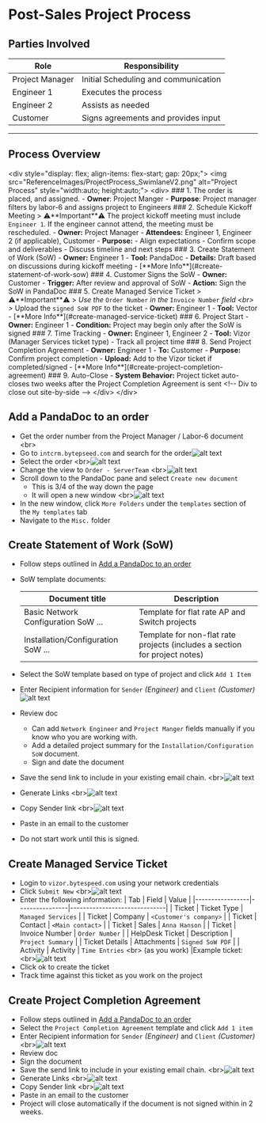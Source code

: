 # Post-Sales Project Process

## Parties Involved

| Role | Responsibility |
| --- | --- |
| Project Manager | Initial Scheduling and communication |
| Engineer 1 | Executes the process |
| Engineer 2 | Assists as needed |
| Customer | Signs agreements and provides input |

---

## Process Overview

&lt;div style="display: flex; align-items: flex-start; gap: 20px;"&gt; &lt;img src="ReferenceImages/ProjectProcess_SwimlaneV2.png" alt="Project Process" style="width:auto; height:auto;"&gt; &lt;div&gt; ### 1. The order is placed, and assigned. - **Owner**: Project Manger - **Purpose**: Project manager filters by labor-6 and assigns project to Engineers ### 2. Schedule Kickoff Meeting > ⚠️\*\*Important\*\*⚠️ The project kickoff meeting must include `Engineer 1`. If the engineer cannot attend, the meeting must be rescheduled. - **Owner:** Project Manager - **Attendees:** Engineer 1, Engineer 2 (if applicable), Customer - **Purpose:** - Align expectations - Confirm scope and deliverables - Discuss timeline and next steps ### 3. Create Statement of Work (SoW) - **Owner:** Engineer 1 - **Tool:** PandaDoc - **Details:** Draft based on discussions during kickoff meeting - \[\*\*More Info\*\*\](#create-statement-of-work-sow) ### 4. Customer Signs the SoW - **Owner:** Customer - **Trigger:** After review and approval of SoW - **Action:** Sign the SoW in PandaDoc ### 5. Create Managed Service Ticket > ⚠️\*\*Important\*\*⚠️ > _Use the_ `Order Number` _in the_ `Invoice Number` _field &lt;br&gt; >_ Upload the `signed SoW PDF` to the ticket - **Owner:** Engineer 1 - **Tool:** Vector - \[\*\*More Info\*\*\](#create-managed-service-ticket) ### 6. Project Start - **Owner:** Engineer 1 - **Condition:** Project may begin only after the SoW is signed ### 7. Time Tracking - **Owner:** Engineer 1, Engineer 2 - **Tool:** Vizor (Manager Services ticket type) - Track all project time ### 8. Send Project Completion Agreement - **Owner:** Engineer 1 - **To:** Customer - **Purpose:** Confirm project completion - **Upload:** Add to the Vizor ticket if completed/signed - \[\*\*More Info\*\*\](#create-project-completion-agreement) ### 9. Auto-Close - **System Behavior:** Project ticket auto-closes two weeks after the Project Completion Agreement is sent &lt;!-- Div to close out site-by-side --&gt; &lt;/div&gt; &lt;/div&gt;

## Add a PandaDoc to an order

- Get the order number from the Project Manager / Labor-6 document &lt;br&gt;
- Go to `intcrm.bytepseed.com` and search for the order![alt text](https://bytespeedllc.sharepoint.com/sites/Labor-6Projects/Shared%20Documents/Forms/ReferenceImages/CRM_OrderSearch.png)
- Select the order &lt;br&gt;![alt text](https://bytespeedllc.sharepoint.com/sites/Labor-6Projects/Shared%20Documents/Forms/ReferenceImages/CRM_SelectOrder.png)
- Change the view to `Order - ServerTeam` &lt;br&gt;![alt text](https://bytespeedllc.sharepoint.com/sites/Labor-6Projects/Shared%20Documents/Forms/ReferenceImages/CRM_OrderView.png)
- Scroll down to the PandaDoc pane and select `Create new document`
    - This is 3/4 of the way down the page
    - It will open a new window &lt;br&gt;![alt text](https://bytespeedllc.sharepoint.com/sites/Labor-6Projects/Shared%20Documents/Forms/ReferenceImages/CRM_CreatePandaDoc.png)
- In the new window, click `More Folders` under the `templates` section of the `My templates` tab
- Navigate to the `Misc.` folder

## Create Statement of Work (SoW)

- Follow steps outlined in [Add a PandaDoc to an order](https://bytespeedllc.sharepoint.com/sites/Labor-6Projects/Shared%20Documents/Forms/AllItems.aspx?viewid=05e5b127%2D51e5%2D41fd%2Dacbb%2Da0dfc5d38af4&id=%2Fsites%2FLabor%2D6Projects%2FShared%20Documents%2FGeneral%2FProcesses%2FProjectProcess%2Emd&parent=%2Fsites%2FLabor%2D6Projects%2FShared%20Documents%2FGeneral%2FProcesses#add-a-pandadoc-to-an-order)
- SoW template documents:
    
    | Document title | Description |
    | --- | --- |
    | Basic Network Configuration SoW ... | Template for flat rate AP and Switch projects |
    | Installation/Configuration SoW ... | Template for non-flat rate projects (includes a section for project notes) |
    
- Select the SoW template based on type of project and click `Add 1 Item`
- Enter Recipient information for `Sender` _(Engineer)_ and `Client` _(Customer)_![alt text](https://bytespeedllc.sharepoint.com/sites/Labor-6Projects/Shared%20Documents/Forms/ReferenceImages/Panda_Recipient.png)
- Review doc
    - Can add `Network Engineer` and `Project Manger` fields manually if you know who you are working with.
    - Add a detailed project summary for the `Installation/Configuration SoW` document.
    - Sign and date the document
- Save the send link to include in your existing email chain. &lt;br&gt;![alt text](https://bytespeedllc.sharepoint.com/sites/Labor-6Projects/Shared%20Documents/Forms/ReferenceImages/Panda_SaveLink.png)
- Generate Links &lt;br&gt;![alt text](https://bytespeedllc.sharepoint.com/sites/Labor-6Projects/Shared%20Documents/Forms/ReferenceImages/Panda_GenerateLink.png)
- Copy Sender link &lt;br&gt;![alt text](https://bytespeedllc.sharepoint.com/sites/Labor-6Projects/Shared%20Documents/Forms/ReferenceImages/Panda_CopyLink.png)
- Paste in an email to the customer
- Do not start work until this is signed.

## Create Managed Service Ticket

- Login to `vizor.bytespeed.com` using your network credentials
- Click `Submit New` &lt;br&gt;![alt text](https://bytespeedllc.sharepoint.com/sites/Labor-6Projects/Shared%20Documents/Forms/ReferenceImages/Vizor_CreateNew.png)
- Enter the following information: | Tab | Field | Value | |-----------------|----------------|------------------------------| | Ticket | Ticket Type | `Managed Services` | | Ticket | Company | `<Customer's company>` | | Ticket | Contact | `<Main contact>` | | Ticket | Sales | `Anna Hanson` | | Ticket | Invoice Number | `Order Number` | | HelpDesk Ticket | Description | `Project Summary` | | Ticket Details | Attachments | `Signed SoW PDF` | | Activity | Activity | `Time Entries` &lt;br&gt; (as you work) |Example ticket: &lt;br&gt;![alt text](https://bytespeedllc.sharepoint.com/sites/Labor-6Projects/Shared%20Documents/Forms/ReferenceImages/Vizor_CreateTicket.png)
- Click ok to create the ticket
- Track time against this ticket as you work on the project

## Create Project Completion Agreement

- Follow steps outlined in [Add a PandaDoc to an order](https://bytespeedllc.sharepoint.com/sites/Labor-6Projects/Shared%20Documents/Forms/AllItems.aspx?viewid=05e5b127%2D51e5%2D41fd%2Dacbb%2Da0dfc5d38af4&id=%2Fsites%2FLabor%2D6Projects%2FShared%20Documents%2FGeneral%2FProcesses%2FProjectProcess%2Emd&parent=%2Fsites%2FLabor%2D6Projects%2FShared%20Documents%2FGeneral%2FProcesses#add-a-pandadoc-to-an-order)
- Select the `Project Completion Agreement` template and click `Add 1 item`
- Enter Recipient information for `Sender` _(Engineer)_ and `Client` _(Customer)_ &lt;br&gt;![alt text](https://bytespeedllc.sharepoint.com/sites/Labor-6Projects/Shared%20Documents/Forms/ReferenceImages/Panda_Recipient.png)
- Review doc
- Sign the document
- Save the send link to include in your existing email chain. &lt;br&gt;![alt text](https://bytespeedllc.sharepoint.com/sites/Labor-6Projects/Shared%20Documents/Forms/ReferenceImages/Panda_SaveLink.png)
- Generate Links &lt;br&gt;![alt text](https://bytespeedllc.sharepoint.com/sites/Labor-6Projects/Shared%20Documents/Forms/ReferenceImages/Panda_GenerateLink.png)
- Copy Sender link &lt;br&gt;![alt text](https://bytespeedllc.sharepoint.com/sites/Labor-6Projects/Shared%20Documents/Forms/ReferenceImages/Panda_CopyLink.png)
- Paste in an email to the customer
- Project will close automatically if the document is not signed within in 2 weeks.